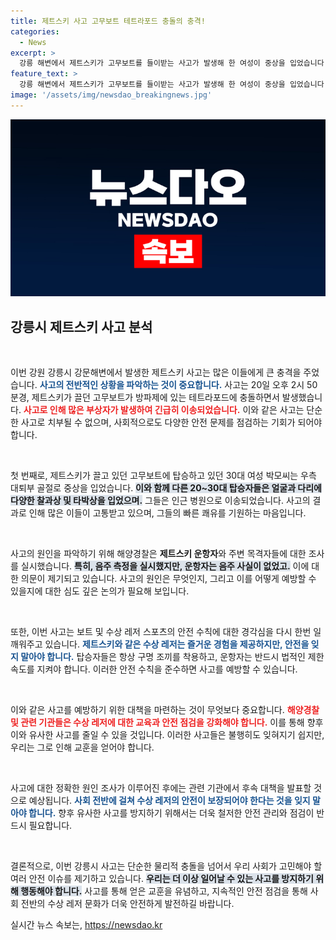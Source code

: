 ```yaml
---
title: 제트스키 사고 고무보트 테트라포드 충돌의 충격!
categories:
  - News
excerpt: >
  강릉 해변에서 제트스키가 고무보트를 들이받는 사고가 발생해 한 여성이 중상을 입었습니다. 사고 원인과 경위를 둘러싼 긴급 조사가 진행 중입니다.
feature_text: >
  강릉 해변에서 제트스키가 고무보트를 들이받는 사고가 발생해 한 여성이 중상을 입었습니다. 사고 원인과 경위를 둘러싼 긴급 조사가 진행 중입니다.
image: '/assets/img/newsdao_breakingnews.jpg'
---
```


<p><img src="/assets/img/newsdao_breakingnews.jpg" alt="implanttips 속보" /></p>

<h2 data-ke-size="size26">강릉시 제트스키 사고 분석</h2>

<p data-ke-size="size16">&nbsp;</p>

<p>이번 강원 강릉시 강문해변에서 발생한 제트스키 사고는 많은 이들에게 큰 충격을 주었습니다. <b><span style="color: #1a5490;">사고의 전반적인 상황을 파악하는 것이 중요합니다.</span></b> 사고는 20일 오후 2시 50분경, 제트스키가 끌던 고무보트가 방파제에 있는 테트라포드에 충돌하면서 발생했습니다. <b><span style="color: #ee2323;">사고로 인해 많은 부상자가 발생하여 긴급히 이송되었습니다.</span></b> 이와 같은 사고는 단순한 사고로 치부될 수 없으며, 사회적으로도 다양한 안전 문제를 점검하는 기회가 되어야 합니다. </p>

<p data-ke-size="size16">&nbsp;</p>

<p>첫 번째로, 제트스키가 끌고 있던 고무보트에 탑승하고 있던 30대 여성 박모씨는 우측 대퇴부 골절로 중상을 입었습니다. <b><span style="background-color: #21538527;">이와 함께 다른 20~30대 탑승자들은 얼굴과 다리에 다양한 찰과상 및 타박상을 입었으며.</span></b> 그들은 인근 병원으로 이송되었습니다. 사고의 결과로 인해 많은 이들이 고통받고 있으며, 그들의 빠른 쾌유를 기원하는 마음입니다.</p>

<p data-ke-size="size16">&nbsp;</p>

<p>사고의 원인을 파악하기 위해 해양경찰은 <strong>제트스키 운항자</strong>와 주변 목격자들에 대한 조사를 실시했습니다. <b><span style="background-color: #21538527;">특히, 음주 측정을 실시했지만, 운항자는 음주 사실이 없었고.</span></b> 이에 대한 의문이 제기되고 있습니다. 사고의 원인은 무엇인지, 그리고 이를 어떻게 예방할 수 있을지에 대한 심도 깊은 논의가 필요해 보입니다.</p>

<p data-ke-size="size16">&nbsp;</p>

<p>또한, 이번 사고는 보트 및 수상 레저 스포츠의 안전 수칙에 대한 경각심을 다시 한번 일깨워주고 있습니다. <b><span style="color: #1a5490;">제트스키와 같은 수상 레저는 즐거운 경험을 제공하지만, 안전을 잊지 말아야 합니다.</span></b> 탑승자들은 항상 구명 조끼를 착용하고, 운항자는 반드시 법적인 제한 속도를 지켜야 합니다. 이러한 안전 수칙을 준수하면 사고를 예방할 수 있습니다.</p>

<p data-ke-size="size16">&nbsp;</p>

<p>이와 같은 사고를 예방하기 위한 대책을 마련하는 것이 무엇보다 중요합니다. <b><span style="color: #ee2323;">해양경찰 및 관련 기관들은 수상 레저에 대한 교육과 안전 점검을 강화해야 합니다.</span></b> 이를 통해 향후 이와 유사한 사고를 줄일 수 있을 것입니다. 이러한 사고들은 불행히도 잊혀지기 쉽지만, 우리는 그로 인해 교훈을 얻어야 합니다.</p>

<p data-ke-size="size16">&nbsp;</p>

<p>사고에 대한 정확한 원인 조사가 이루어진 후에는 관련 기관에서 후속 대책을 발표할 것으로 예상됩니다. <b><span style="color: #1a5490;">사회 전반에 걸쳐 수상 레저의 안전이 보장되어야 한다는 것을 잊지 말아야 합니다.</span></b> 향후 유사한 사고를 방지하기 위해서는 더욱 철저한 안전 관리와 점검이 반드시 필요합니다.</p>

<p data-ke-size="size16">&nbsp;</p>

<p>결론적으로, 이번 강릉시 사고는 단순한 물리적 충돌을 넘어서 우리 사회가 고민해야 할 여러 안전 이슈를 제기하고 있습니다. <b><span style="background-color: #21538527;">우리는 더 이상 일어날 수 있는 사고를 방지하기 위해 행동해야 합니다.</span></b> 사고를 통해 얻은 교훈을 유념하고, 지속적인 안전 점검을 통해 사회 전반의 수상 레저 문화가 더욱 안전하게 발전하길 바랍니다.</p>
실시간 뉴스 속보는, <a href="https://newsdao.kr" rel="dofollow">https://newsdao.kr</a>


